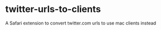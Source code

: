 twitter-urls-to-clients
=======================

A Safari extension to convert twitter.com urls to use mac clients instead
